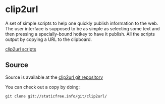 clip2url
========

A set of simple scripts to help one quickly publish information to the web. The user interface is supposed to be as simple as selecting some text and then pressing a specially-bound hotkey to have it publish. All the scripts output by copying a URL to the clipboard.

[clip2url scripts](bin/)

Source
------

Source is available at the [clip2url git repository](git://staticfree.info/git/clip2url/)

You can check out a copy by doing:

```
git clone git://staticfree.info/git/clip2url/
```
